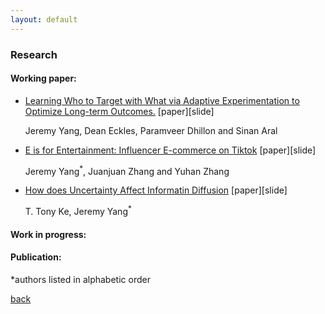 ```yaml
---
layout: default
---
```


### Research

#### Working paper:

* <ins>Learning Who to Target with What via Adaptive Experimentation to Optimize Long-term Outcomes.</ins> [paper][slide]

  Jeremy Yang, Dean Eckles, Paramveer Dhillon and Sinan Aral

* <ins>E is for Entertainment: Influencer E-commerce on Tiktok</ins> [paper][slide]

  Jeremy Yang<sup>*</sup>, Juanjuan Zhang and Yuhan Zhang

* <ins>How does Uncertainty Affect Informatin Diffusion</ins> [paper][slide]

   T. Tony Ke, Jeremy Yang<sup>*</sup> 

#### Work in progress:

#### Publication:


*authors listed in alphabetic order



[back](./)
